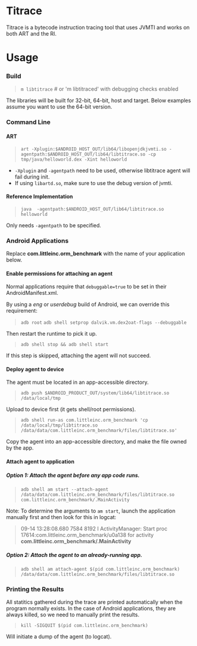 # Titrace

Titrace is a bytecode instruction tracing tool that uses JVMTI and works on both ART and the RI.

# Usage
### Build
>    `m libtitrace`  # or 'm libtitraced' with debugging checks enabled

The libraries will be built for 32-bit, 64-bit, host and target. Below examples assume you want to use the 64-bit version.
### Command Line
#### ART
>    `art -Xplugin:$ANDROID_HOST_OUT/lib64/libopenjdkjvmti.so -agentpath:$ANDROID_HOST_OUT/lib64/libtitrace.so -cp tmp/java/helloworld.dex -Xint helloworld`

* `-Xplugin` and `-agentpath` need to be used, otherwise libtitrace agent will fail during init.
* If using `libartd.so`, make sure to use the debug version of jvmti.
#### Reference Implementation
>    `java  -agentpath:$ANDROID_HOST_OUT/lib64/libtitrace.so helloworld`

Only needs `-agentpath` to be specified.
### Android Applications
Replace __com.littleinc.orm_benchmark__ with the name of your application below.
#### Enable permissions for attaching an agent
Normal applications require that `debuggable=true` to be set in their AndroidManifest.xml.

By using a *eng* or *userdebug* build of Android, we can override this requirement:
> `adb root`
> `adb shell setprop dalvik.vm.dex2oat-flags --debuggable`

Then restart the runtime to pick it up.
> `adb shell stop && adb shell start`

If this step is skipped, attaching the agent will not succeed.
#### Deploy agent to device
The agent must be located in an app-accessible directory.

> `adb push $ANDROID_PRODUCT_OUT/system/lib64/libtitrace.so  /data/local/tmp`

Upload to device first (it gets shell/root permissions).

> `adb shell run-as com.littleinc.orm_benchmark 'cp /data/local/tmp/libtitrace.so /data/data/com.littleinc.orm_benchmark/files/libtitrace.so'`

Copy the agent into an app-accessible directory, and make the file owned by the app.

#### Attach agent to application

##### Option 1: Attach the agent before any app code runs.
> `adb shell am start --attach-agent /data/data/com.littleinc.orm_benchmark/files/libtitrace.so com.littleinc.orm_benchmark/.MainActivity`

Note: To determine the arguments to `am start`, launch the application manually first and then look for this in logcat:

> 09-14 13:28:08.680  7584  8192 I ActivityManager: Start proc 17614:com.littleinc.orm_benchmark/u0a138 for activity **com.littleinc.orm_benchmark/.MainActivity**

##### Option 2: Attach the agent to an already-running app.
> `adb shell am attach-agent $(pid com.littleinc.orm_benchmark)  /data/data/com.littleinc.orm_benchmark/files/libtitrace.so`

### Printing the Results
All statitics gathered during the trace are printed automatically when the program normally exists. In the case of Android applications, they are always killed, so we need to manually print the results.

>    `kill -SIGQUIT $(pid com.littleinc.orm_benchmark)`

Will initiate a dump of the agent (to logcat).

